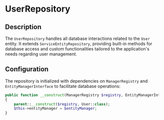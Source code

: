 # UserRepository

## Description
The `UserRepository` handles all database interactions related to the `User` entity. It extends `ServiceEntityRepository`, providing built-in methods for database access and custom functionalities tailored to the application's needs regarding user management.

## Configuration
The repository is initialized with dependencies on `ManagerRegistry` and `EntityManagerInterface` to facilitate database operations:

```php
public function __construct(ManagerRegistry $registry, EntityManagerInterface $entityManager)
{
    parent::__construct($registry, User::class);
    $this->entityManager = $entityManager;
}
```
